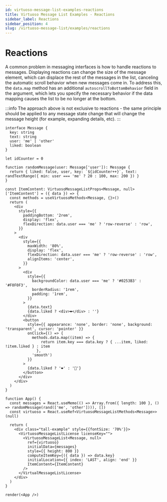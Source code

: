 ```yaml
---
id: virtuoso-message-list-examples-reactions
title: Virtuoso Message List Examples - Reactions
sidebar_label: Reactions
sidebar_position: 4
slug: /virtuoso-message-list/examples/reactions
---
```


# Reactions

A common problem in messaging interfaces is how to handle reactions to messages. Displaying reactions can change the size of the message element, which can displace the rest of the messages in the list, canceling the automatic scroll behavior when new messages come in. To address this, the `data.map` method has an additional `autoscrollToBottomBehavior` field in the argument, which lets you specify the necessary behavior if the data mapping causes the list to be no longer at the bottom.

:::info
The approach above is not exclusive to reactions - the same principle should be applied to any message state change that will change the message height (for example, expanding details, etc). 
:::

```tsx live noInline
interface Message {
  key: string
  text: string
  user: 'me' | 'other'
  liked: boolean
}

let idCounter = 0

function randomMessage(user: Message['user']): Message {
  return { liked: false, user, key: `${idCounter++}`, text: randTextRange({ min: user === 'me' ? 20 : 100, max: 200 }) }
}

const ItemContent: VirtuosoMessageListProps<Message, null>['ItemContent'] = ({ data }) => {
  const methods = useVirtuosoMethods<Message, {}>()
  return (
    <div
      style={{
        paddingBottom: '2rem',
        display: 'flex',
        flexDirection: data.user === 'me' ? 'row-reverse' : 'row',
      }}
    >
      <div
        style={{
          maxWidth: '80%',
          display: 'flex',
          flexDirection: data.user === 'me' ? 'row-reverse' : 'row',
          alignItems: 'center',
        }}
      >
        <div
          style={{
            backgroundColor: data.user === 'me' ? '#0253B3' : '#F0F0F3',
            borderRadius: '1rem',
            padding: '1rem',
          }}
        >
          {data.text}
          {data.liked ? <div>❤️</div> : ''}
        </div>
        <button
          style={{ appearance: 'none', border: 'none', background: 'transparent', cursor: 'pointer' }}
          onClick={() => {
            methods.data.map((item) => {
                return item.key === data.key ? { ...item, liked: !item.liked } : item
              }, 
            'smooth')
          }}
        >
          {data.liked ? '❤️' : '🤍'}
        </button>
      </div>
    </div>
  )
}

function App() {
  const messages = React.useMemo(() => Array.from({ length: 100 }, () => randomMessage(rand(['me', 'other']))), [])
  const virtuoso = React.useRef<VirtuosoMessageListMethods<Message>>(null)

  return (
    <div class="tall-example" style={{fontSize: '70%'}}>
      <VirtuosoMessageListLicense licenseKey="">
        <VirtuosoMessageList<Message, null>
          ref={virtuoso}
          initialData={messages}
          style={{ height: 800 }}
          computeItemKey={({ data }) => data.key}
          initialLocation={{ index: 'LAST', align: 'end' }}
          ItemContent={ItemContent}
        />
      </VirtualMessageListLicense>
    </div>
  )
}

render(<App />)
```

